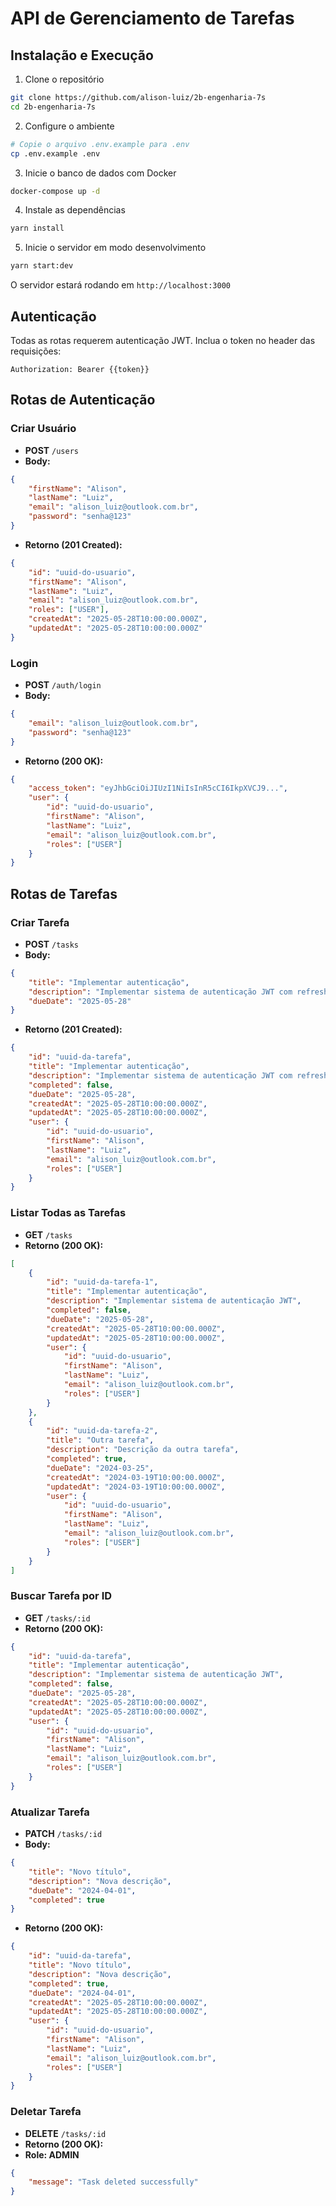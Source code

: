 # API de Gerenciamento de Tarefas

## Instalação e Execução

1. Clone o repositório
```bash
git clone https://github.com/alison-luiz/2b-engenharia-7s
cd 2b-engenharia-7s
```

2. Configure o ambiente
```bash
# Copie o arquivo .env.example para .env
cp .env.example .env
```

3. Inicie o banco de dados com Docker
```bash
docker-compose up -d
```

4. Instale as dependências
```bash
yarn install
```

5. Inicie o servidor em modo desenvolvimento
```bash
yarn start:dev
```

O servidor estará rodando em `http://localhost:3000`

## Autenticação

Todas as rotas requerem autenticação JWT. Inclua o token no header das requisições:

```
Authorization: Bearer {{token}}
```

## Rotas de Autenticação

### Criar Usuário
- **POST** `/users`
- **Body:**
```json
{
    "firstName": "Alison",
    "lastName": "Luiz",
    "email": "alison_luiz@outlook.com.br",
    "password": "senha@123"
}
```
- **Retorno (201 Created):**
```json
{
    "id": "uuid-do-usuario",
    "firstName": "Alison",
    "lastName": "Luiz",
    "email": "alison_luiz@outlook.com.br",
    "roles": ["USER"],
    "createdAt": "2025-05-28T10:00:00.000Z",
    "updatedAt": "2025-05-28T10:00:00.000Z"
}
```

### Login
- **POST** `/auth/login`
- **Body:**
```json
{
    "email": "alison_luiz@outlook.com.br",
    "password": "senha@123"
}
```
- **Retorno (200 OK):**
```json
{
    "access_token": "eyJhbGciOiJIUzI1NiIsInR5cCI6IkpXVCJ9...",
    "user": {
        "id": "uuid-do-usuario",
        "firstName": "Alison",
        "lastName": "Luiz",
        "email": "alison_luiz@outlook.com.br",
        "roles": ["USER"]
    }
}
```

## Rotas de Tarefas

### Criar Tarefa
- **POST** `/tasks`
- **Body:**
```json
{
    "title": "Implementar autenticação",
    "description": "Implementar sistema de autenticação JWT com refresh token",
    "dueDate": "2025-05-28"
}
```
- **Retorno (201 Created):**
```json
{
    "id": "uuid-da-tarefa",
    "title": "Implementar autenticação",
    "description": "Implementar sistema de autenticação JWT com refresh token",
    "completed": false,
    "dueDate": "2025-05-28",
    "createdAt": "2025-05-28T10:00:00.000Z",
    "updatedAt": "2025-05-28T10:00:00.000Z",
    "user": {
        "id": "uuid-do-usuario",
        "firstName": "Alison",
        "lastName": "Luiz",
        "email": "alison_luiz@outlook.com.br",
        "roles": ["USER"]
    }
}
```

### Listar Todas as Tarefas
- **GET** `/tasks`
- **Retorno (200 OK):**
```json
[
    {
        "id": "uuid-da-tarefa-1",
        "title": "Implementar autenticação",
        "description": "Implementar sistema de autenticação JWT",
        "completed": false,
        "dueDate": "2025-05-28",
        "createdAt": "2025-05-28T10:00:00.000Z",
        "updatedAt": "2025-05-28T10:00:00.000Z",
        "user": {
            "id": "uuid-do-usuario",
            "firstName": "Alison",
            "lastName": "Luiz",
            "email": "alison_luiz@outlook.com.br",
            "roles": ["USER"]
        }
    },
    {
        "id": "uuid-da-tarefa-2",
        "title": "Outra tarefa",
        "description": "Descrição da outra tarefa",
        "completed": true,
        "dueDate": "2024-03-25",
        "createdAt": "2024-03-19T10:00:00.000Z",
        "updatedAt": "2024-03-19T10:00:00.000Z",
        "user": {
            "id": "uuid-do-usuario",
            "firstName": "Alison",
            "lastName": "Luiz",
            "email": "alison_luiz@outlook.com.br",
            "roles": ["USER"]
        }
    }
]
```

### Buscar Tarefa por ID
- **GET** `/tasks/:id`
- **Retorno (200 OK):**
```json
{
    "id": "uuid-da-tarefa",
    "title": "Implementar autenticação",
    "description": "Implementar sistema de autenticação JWT",
    "completed": false,
    "dueDate": "2025-05-28",
    "createdAt": "2025-05-28T10:00:00.000Z",
    "updatedAt": "2025-05-28T10:00:00.000Z",
    "user": {
        "id": "uuid-do-usuario",
        "firstName": "Alison",
        "lastName": "Luiz",
        "email": "alison_luiz@outlook.com.br",
        "roles": ["USER"]
    }
}
```

### Atualizar Tarefa
- **PATCH** `/tasks/:id`
- **Body:**
```json
{
    "title": "Novo título",
    "description": "Nova descrição",
    "dueDate": "2024-04-01",
    "completed": true
}
```
- **Retorno (200 OK):**
```json
{
    "id": "uuid-da-tarefa",
    "title": "Novo título",
    "description": "Nova descrição",
    "completed": true,
    "dueDate": "2024-04-01",
    "createdAt": "2025-05-28T10:00:00.000Z",
    "updatedAt": "2025-05-28T10:00:00.000Z",
    "user": {
        "id": "uuid-do-usuario",
        "firstName": "Alison",
        "lastName": "Luiz",
        "email": "alison_luiz@outlook.com.br",
        "roles": ["USER"]
    }
}
```

### Deletar Tarefa
- **DELETE** `/tasks/:id`
- **Retorno (200 OK):**
- **Role: ADMIN**
```json
{
    "message": "Task deleted successfully"
}
```